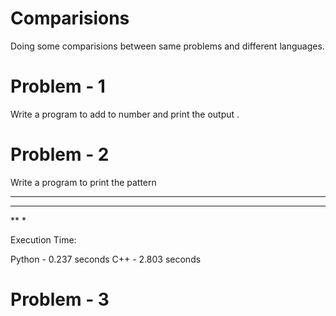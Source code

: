# Comparisions
Doing some comparisions between same problems and different languages.

# Problem - 1

Write a program to add to number and print the output .

# Problem - 2

Write a program to print the pattern 

****
***
**
*

Execution Time:

Python - 0.237 seconds
C++    - 2.803 seconds

# Problem - 3


